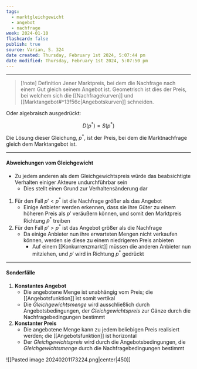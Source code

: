 ```yaml
---
tags:
  - marktgleichgewicht
  - angebot
  - nachfrage
week: 2024-01-10
flashcard: false
publish: true
source: Varian, S. 324
date created: Thursday, February 1st 2024, 5:07:44 pm
date modified: Thursday, February 1st 2024, 5:07:50 pm
---
```

***

> [!note] Definition 
> Jener Marktpreis, bei dem die Nachfrage nach einem Gut gleich seinem Angebot ist. Geometrisch ist dies der Preis, bei welchem sich die [[Nachfragekurven]] und [[Marktangebot#^13f56c|Angebotskurven]] schneiden.

Oder algebraisch ausgedrückt:

$$
D(p^{*}) = S(p^{*})
$$

Die Lösung dieser Gleichung, $p^{*}$, ist der Preis, bei dem die Marktnachfrage gleich dem Marktangebot ist.

***
#### Abweichungen vom Gleichgewicht

- Zu jedem anderen als dem Gleichgewichtspreis würde das beabsichtigte Verhalten einiger Akteure undurchführbar sein
	- Dies stellt einen Grund zur Verhaltensänderung dar

1. Für den Fall $p' < p^{*}$ ist die Nachfrage größer als das Angebot
	- Einige Anbieter werden erkennen, dass sie ihre Güter zu einem höheren Preis als $p'$ veräußern können, und somit den Marktpreis Richtung $p^{*}$ treiben
2. Für den Fall $p' > p^{*}$ ist das Angebot größer als die Nachfrage
	- Da einige Anbieter nun ihre erwarteten Mengen nicht verkaufen können, werden sie diese zu einem niedrigeren Preis anbieten
		- Auf einem [[Konkurrenzmarkt]] müssen die anderen Anbieter nun mitziehen, und $p'$ wird in Richtung $p^{*}$ gedrückt

***
#### Sonderfälle

1. **Konstantes Angebot**
	- Die angebotene Menge ist unabhängig vom Preis; die [[Angebotsfunktion]] ist somit vertikal
	- Die *Gleichgewichtsmenge* wird ausschließlich durch Angebotsbedingungen, der *Gleichgewichtspreis* zur Gänze durch die Nachfragebedingungen bestimmt
2. **Konstanter Preis**
	- Die angebotene Menge kann zu jedem beliebigen Preis realisiert werden; die [[Angebotsfunktion]] ist horizontal
	- Der *Gleichgewichtspreis* wird durch die Angebotsbedingungen, die *Gleichgewichtsmenge* durch die Nachfragebedingungen bestimmt

![[Pasted image 20240201173224.png|center|450]]

